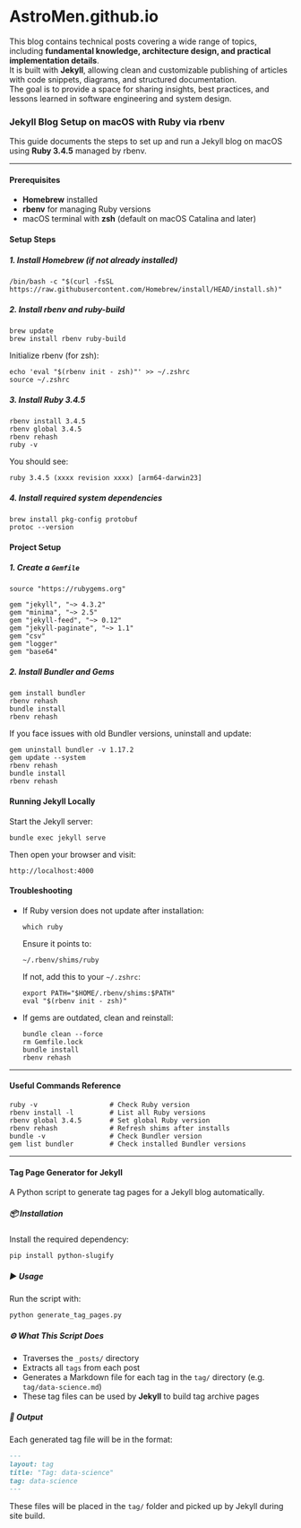 # AstroMen.github.io

This blog contains technical posts covering a wide range of topics, including **fundamental knowledge, architecture design, and practical implementation details**.  
It is built with **Jekyll**, allowing clean and customizable publishing of articles with code snippets, diagrams, and structured documentation.  
The goal is to provide a space for sharing insights, best practices, and lessons learned in software engineering and system design.

### Jekyll Blog Setup on macOS with Ruby via rbenv

This guide documents the steps to set up and run a Jekyll blog on macOS using **Ruby 3.4.5** managed by rbenv.

---

#### Prerequisites

- **Homebrew** installed  
- **rbenv** for managing Ruby versions  
- macOS terminal with **zsh** (default on macOS Catalina and later)

#### Setup Steps

##### 1. Install Homebrew (if not already installed)
```
/bin/bash -c "$(curl -fsSL https://raw.githubusercontent.com/Homebrew/install/HEAD/install.sh)"
```

##### 2. Install rbenv and ruby-build
```
brew update
brew install rbenv ruby-build
```

Initialize rbenv (for zsh):
```
echo 'eval "$(rbenv init - zsh)"' >> ~/.zshrc
source ~/.zshrc
```

##### 3. Install Ruby 3.4.5
```
rbenv install 3.4.5
rbenv global 3.4.5
rbenv rehash
ruby -v
```

You should see:
```
ruby 3.4.5 (xxxx revision xxxx) [arm64-darwin23]
```

##### 4. Install required system dependencies
```
brew install pkg-config protobuf
protoc --version
```

#### Project Setup

##### 1. Create a `Gemfile`
```
source "https://rubygems.org"

gem "jekyll", "~> 4.3.2"
gem "minima", "~> 2.5"
gem "jekyll-feed", "~> 0.12"
gem "jekyll-paginate", "~> 1.1"
gem "csv"
gem "logger"
gem "base64"
```

##### 2. Install Bundler and Gems
```
gem install bundler
rbenv rehash
bundle install
rbenv rehash
```

If you face issues with old Bundler versions, uninstall and update:
```
gem uninstall bundler -v 1.17.2
gem update --system
rbenv rehash
bundle install
rbenv rehash
```

#### Running Jekyll Locally
Start the Jekyll server:
```
bundle exec jekyll serve
```

Then open your browser and visit:
```
http://localhost:4000
```

#### Troubleshooting

- If Ruby version does not update after installation:
  ```
  which ruby
  ```
  Ensure it points to:
  ```
  ~/.rbenv/shims/ruby
  ```
  If not, add this to your `~/.zshrc`:
  ```
  export PATH="$HOME/.rbenv/shims:$PATH"
  eval "$(rbenv init - zsh)"
  ```

- If gems are outdated, clean and reinstall:
  ```
  bundle clean --force
  rm Gemfile.lock
  bundle install
  rbenv rehash
  ```

---

#### Useful Commands Reference
```
ruby -v                  # Check Ruby version
rbenv install -l         # List all Ruby versions
rbenv global 3.4.5       # Set global Ruby version
rbenv rehash             # Refresh shims after installs
bundle -v                # Check Bundler version
gem list bundler         # Check installed Bundler versions
```

---

#### Tag Page Generator for Jekyll

A Python script to generate tag pages for a Jekyll blog automatically.

##### 📦 Installation

Install the required dependency:
```bash
pip install python-slugify
```

##### ▶️ Usage

Run the script with:
```bash
python generate_tag_pages.py
```

##### ⚙️ What This Script Does
- Traverses the `_posts/` directory  
- Extracts all `tags` from each post  
- Generates a Markdown file for each tag in the `tag/` directory (e.g. `tag/data-science.md`)  
- These tag files can be used by **Jekyll** to build tag archive pages

##### 📁 Output
Each generated tag file will be in the format:
```markdown
---
layout: tag
title: "Tag: data-science"
tag: data-science
---
```
These files will be placed in the `tag/` folder and picked up by Jekyll during site build.
